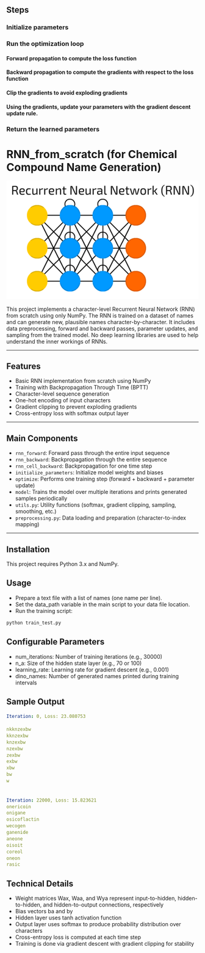 
## Steps

### Initialize parameters

### Run the optimization loop
#### Forward propagation to compute the loss function
#### Backward propagation to compute the gradients with respect to the loss function
#### Clip the gradients to avoid exploding gradients
#### Using the gradients, update your parameters with the gradient descent update rule.

### Return the learned parameters



# RNN_from_scratch (for Chemical Compound Name Generation)
![Alt text describing the image](images/1_QfHHiQuifJ-W9vQblQCj0Q.png)

This project implements a character-level Recurrent Neural Network (RNN) from scratch using only NumPy.
The RNN is trained on a dataset of names and can generate new, plausible names character-by-character.
It includes data preprocessing, forward and backward passes, parameter updates, and sampling from the trained model.
No deep learning libraries are used to help understand the inner workings of RNNs.

---

## Features

- Basic RNN implementation from scratch using NumPy
- Training with Backpropagation Through Time (BPTT)
- Character-level sequence generation
- One-hot encoding of input characters
- Gradient clipping to prevent exploding gradients
- Cross-entropy loss with softmax output layer

---

## Main Components

- `rnn_forward`: Forward pass through the entire input sequence  
- `rnn_backward`: Backpropagation through the entire sequence  
- `rnn_cell_backward`: Backpropagation for one time step  
- `initialize_parameters`: Initialize model weights and biases  
- `optimize`: Performs one training step (forward + backward + parameter update)  
- `model`: Trains the model over multiple iterations and prints generated samples periodically  
- `utils.py`: Utility functions (softmax, gradient clipping, sampling, smoothing, etc.)  
- `preprocessing.py`: Data loading and preparation (character-to-index mapping)

---

## Installation

This project requires Python 3.x and NumPy.

## Usage

* Prepare a text file with a list of names (one name per line).
* Set the data_path variable in the main script to your data file location.
* Run the training script:
```bash
python train_test.py
```
## Configurable Parameters

* num_iterations: Number of training iterations (e.g., 30000)
* n_a: Size of the hidden state layer (e.g., 70 or 100)
* learning_rate: Learning rate for gradient descent (e.g., 0.001)
* dino_names: Number of generated names printed during training intervals

## Sample Output
```yaml
Iteration: 0, Loss: 23.080753

nkknzexbw
kknzexbw
knzexbw
nzexbw
zexbw
exbw
xbw
bw
w  


Iteration: 22000, Loss: 15.823621
onericoin
onigane
osicoflactin
wecogen
ganenide
aneone
oisoit
coreol
oneon
rasic
```

## Technical Details
* Weight matrices Wax, Waa, and Wya represent input-to-hidden, hidden-to-hidden, and hidden-to-output connections, respectively
* Bias vectors ba and by
* Hidden layer uses tanh activation function
* Output layer uses softmax to produce probability distribution over characters
* Cross-entropy loss is computed at each time step
* Training is done via gradient descent with gradient clipping for stability


